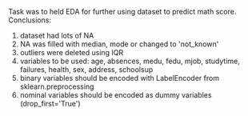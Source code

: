 Task was to held EDA for further using dataset to predict math score.
Conclusions:
1. dataset had lots of NA
2. NA was filled with median, mode or changed to 'not_known'
3. outliers were deleted using IQR
4. variables to be used: age, absences, medu, fedu, mjob, studytime, failures, health, sex, address, schoolsup
5. binary variables should be encoded with LabelEncoder from sklearn.preprocessing
6. nominal variables should be encoded as dummy variables (drop_first='True')
